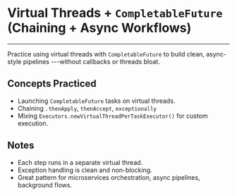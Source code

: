 # Virtual Threads + `CompletableFuture` (Chaining + Async Workflows)

---

Practice using virtual threads with `CompletableFuture` to build clean, async-style pipelines ---without callbacks or
threads bloat.

## Concepts Practiced

- Launching `CompletableFuture` tasks on virtual threads.
- Chaining `.thenApply`, `thenAccept`, `exceptionally`
- Mixing `Executors.newVirtualThreadPerTaskExecutor()` for custom execution.

## Notes

- Each step runs in a separate virtual thread.
- Exception handling is clean and non-blocking.
- Great pattern for microservices orchestration, async pipelines, background flows.